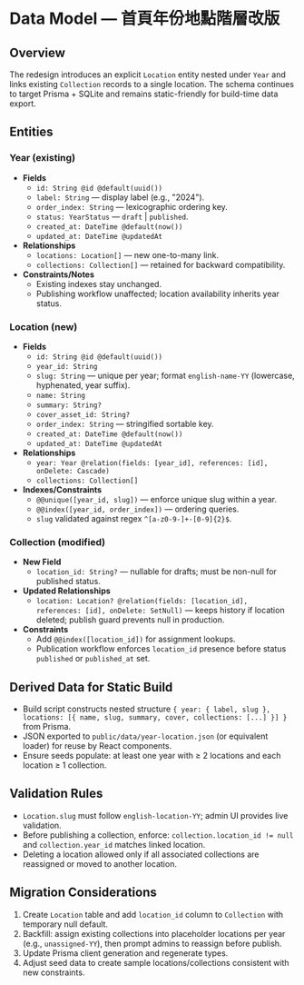 # Data Model — 首頁年份地點階層改版

## Overview

The redesign introduces an explicit `Location` entity nested under `Year` and links existing `Collection` records to a single location. The schema continues to target Prisma + SQLite and remains static-friendly for build-time data export.

## Entities

### Year (existing)
- **Fields**
  - `id: String @id @default(uuid())`
  - `label: String` — display label (e.g., "2024").
  - `order_index: String` — lexicographic ordering key.
  - `status: YearStatus` — `draft` | `published`.
  - `created_at: DateTime @default(now())`
  - `updated_at: DateTime @updatedAt`
- **Relationships**
  - `locations: Location[]` — new one-to-many link.
  - `collections: Collection[]` — retained for backward compatibility.
- **Constraints/Notes**
  - Existing indexes stay unchanged.
  - Publishing workflow unaffected; location availability inherits year status.

### Location (new)
- **Fields**
  - `id: String @id @default(uuid())`
  - `year_id: String`
  - `slug: String` — unique per year; format `english-name-YY` (lowercase, hyphenated, year suffix).
  - `name: String`
  - `summary: String?`
  - `cover_asset_id: String?`
  - `order_index: String` — stringified sortable key.
  - `created_at: DateTime @default(now())`
  - `updated_at: DateTime @updatedAt`
- **Relationships**
  - `year: Year @relation(fields: [year_id], references: [id], onDelete: Cascade)`
  - `collections: Collection[]`
- **Indexes/Constraints**
  - `@@unique([year_id, slug])` — enforce unique slug within a year.
  - `@@index([year_id, order_index])` — ordering queries.
  - `slug` validated against regex `^[a-z0-9-]+-[0-9]{2}$`.

### Collection (modified)
- **New Field**
  - `location_id: String?` — nullable for drafts; must be non-null for published status.
- **Updated Relationships**
  - `location: Location? @relation(fields: [location_id], references: [id], onDelete: SetNull)` — keeps history if location deleted; publish guard prevents null in production.
- **Constraints**
  - Add `@@index([location_id])` for assignment lookups.
  - Publication workflow enforces `location_id` presence before status `published` or `published_at` set.

## Derived Data for Static Build

- Build script constructs nested structure `{ year: { label, slug }, locations: [{ name, slug, summary, cover, collections: [...] }] }` from Prisma.
- JSON exported to `public/data/year-location.json` (or equivalent loader) for reuse by React components.
- Ensure seeds populate: at least one year with ≥ 2 locations and each location ≥ 1 collection.

## Validation Rules

- `Location.slug` must follow `english-location-YY`; admin UI provides live validation.
- Before publishing a collection, enforce: `collection.location_id != null` and `collection.year_id` matches linked location.
- Deleting a location allowed only if all associated collections are reassigned or moved to another location.

## Migration Considerations

1. Create `Location` table and add `location_id` column to `Collection` with temporary null default.
2. Backfill: assign existing collections into placeholder locations per year (e.g., `unassigned-YY`), then prompt admins to reassign before publish.
3. Update Prisma client generation and regenerate types.
4. Adjust seed data to create sample locations/collections consistent with new constraints.
